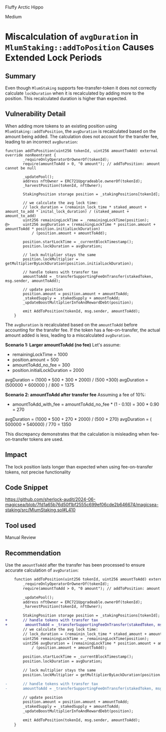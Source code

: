 Fluffy Arctic Hippo

Medium

# Miscalculation of `avgDuration` in `MlumStaking::addToPosition` Causes Extended Lock Periods

## Summary
Even though `MlumStaking` supports fee-transfer-token it does not correctly calculate `lockDuration` when it is recalculated by adding more to the position. This recalculated duration is higher than expected. 

## Vulnerability Detail
When adding more tokens to an existing position using `MlumStaking::addToPosition`, the `avgDuration` is recalculated based on the amount being added. The calculation does not account for the transfer fee, leading to an incorrect `avgDuration`:

```solidity
function addToPosition(uint256 tokenId, uint256 amountToAdd) external override nonReentrant {
        _requireOnlyOperatorOrOwnerOf(tokenId);
        require(amountToAdd > 0, "0 amount"); // addToPosition: amount cannot be null

        _updatePool();
        address nftOwner = ERC721Upgradeable.ownerOf(tokenId);
        _harvestPosition(tokenId, nftOwner);

        StakingPosition storage position = _stakingPositions[tokenId];

        // we calculate the avg lock time:
        // lock_duration = (remainin_lock_time * staked_amount + amount_to_add * inital_lock_duration) / (staked_amount + amount_to_add)
        uint256 remainingLockTime = _remainingLockTime(position);
@>      uint256 avgDuration = (remainingLockTime * position.amount + amountToAdd * position.initialLockDuration)
            / (position.amount + amountToAdd);

        position.startLockTime = _currentBlockTimestamp();
        position.lockDuration = avgDuration;

        // lock multiplier stays the same
        position.lockMultiplier = getMultiplierByLockDuration(position.initialLockDuration);

        // handle tokens with transfer tax
        amountToAdd = _transferSupportingFeeOnTransfer(stakedToken, msg.sender, amountToAdd);

        // update position
        position.amount = position.amount + amountToAdd;
        _stakedSupply = _stakedSupply + amountToAdd;
        _updateBoostMultiplierInfoAndRewardDebt(position);

        emit AddToPosition(tokenId, msg.sender, amountToAdd);
    }
```
The `avgDuration` is recalculated based on the `amountToAdd` before accounting for the transfer fee. If the token has a fee-on-transfer, the actual amount added is less, leading to a miscalculated `avgDuration`.

**Scenario 1: Larger amountToAdd (no fee)**
Let's assume:
* remainingLockTime = 1000
* position.amount = 500
* amountToAdd_no_fee = 300
* position.initialLockDuration = 2000

avgDuration = (1000 * 500 + 300 * 2000) /  (500 +300)
avgDuration =  (500000 + 600000 ) / 800 = 1375

**Scenario 2: amountToAdd after transfer fee**
Assuming a fee of 10%:
* amountToAdd_with_fee = amountToAdd_no_fee * (1 - 0.10) = 300 * 0.90 = 270

avgDuration = (1000 * 500 + 270 * 2000) /  (500 + 270)
avgDuration = ( 500000 + 540000) / 770 = 1350

This discrepancy demonstrates that the calculation is misleading when fee-on-transfer tokens are used.

## Impact
The lock position lasts longer than expected when using fee-on-transfer tokens, not precise functionality

## Code Snippet
https://github.com/sherlock-audit/2024-06-magicsea/blob/7fd1a65b76d50f1bf2555c699ef06cde2b646674/magicsea-staking/src/MlumStaking.sol#L410

## Tool used

Manual Review

## Recommendation
Use the `amountToAdd` after the transfer has been processed to ensure accurate calculation of `avgDuration`:

```diff
    function addToPosition(uint256 tokenId, uint256 amountToAdd) external override nonReentrant {
        _requireOnlyOperatorOrOwnerOf(tokenId);
        require(amountToAdd > 0, "0 amount"); // addToPosition: amount cannot be null

        _updatePool();
        address nftOwner = ERC721Upgradeable.ownerOf(tokenId);
        _harvestPosition(tokenId, nftOwner);

        StakingPosition storage position = _stakingPositions[tokenId];
+       // handle tokens with transfer tax
+        amountToAdd = _transferSupportingFeeOnTransfer(stakedToken, msg.sender, amountToAdd);
        // we calculate the avg lock time:
        // lock_duration = (remainin_lock_time * staked_amount + amount_to_add * inital_lock_duration) / (staked_amount + amount_to_add)
        uint256 remainingLockTime = _remainingLockTime(position);
        uint256 avgDuration = (remainingLockTime * position.amount + amountToAdd * position.initialLockDuration)
            / (position.amount + amountToAdd);

        position.startLockTime = _currentBlockTimestamp();
        position.lockDuration = avgDuration;

        // lock multiplier stays the same
        position.lockMultiplier = getMultiplierByLockDuration(position.initialLockDuration);

-       // handle tokens with transfer tax
-       amountToAdd = _transferSupportingFeeOnTransfer(stakedToken, msg.sender, amountToAdd);

        // update position
        position.amount = position.amount + amountToAdd;
        _stakedSupply = _stakedSupply + amountToAdd;
        _updateBoostMultiplierInfoAndRewardDebt(position);

        emit AddToPosition(tokenId, msg.sender, amountToAdd);
    }
```
